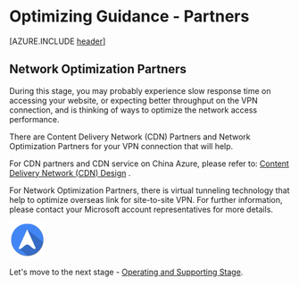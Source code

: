 <properties
	pageTitle="Global Customer Playbook optimizing-guidance-partners "
	description="Global Customer Playbook optimizing-guidance-partners"
	services="global-customer-playbook"
	documentationCenter=""
	authors="jtong"
	manager="edwinc"
	editor=""
	tags="global-customer-playbook"/>

<tags
	ms.service="migration-lifecycle-optimizing"
	ms.workload=""
	ms.tgt_pltfrm=""
	ms.devlang="na"
	ms.topic="article"
	ms.date="11/21/2016"
	wacn.date="11/21/2016"
	wacn.lang=”en”
	ms.author="jtong"/>


# Optimizing Guidance - Partners

[AZURE.INCLUDE [header](../optimizing-guidance.md)]


## Network Optimization Partners


During this stage, you may probably experience slow response time on accessing your website, or expecting better throughput on the VPN connection, and is thinking of ways to optimize the network access performance.
 
There are Content Delivery Network (CDN) Partners and Network Optimization Partners for your VPN connection that will help. 
 
For CDN partners and CDN service on China Azure, please refer to: [Content Delivery Network (CDN) Design](/solutions/global-customer/planning/guidance/rehost-migration/) .
 
For Network Optimization Partners, there is virtual tunneling technology that help to optimize overseas link for site-to-site VPN. For further information, please contact
your Microsoft account representatives for more details.

![navigation](/solutions/global-customer/media/navigation.png)

Let's move to the next stage - [Operating and Supporting Stage](/solutions/global-customer/operating-supporting/guidance/policies/).


